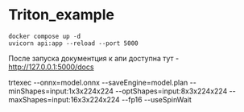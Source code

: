 # Triton_example

```
docker compose up -d
uvicorn api:app --reload --port 5000
```
После запуска документция к апи доступна тут - http://127.0.0.1:5000/docs

trtexec --onnx=model.onnx --saveEngine=model.plan --minShapes=input:1x3x224x224 --optShapes=input:8x3x224x224 --maxShapes=input:16x3x224x224 --fp16 --useSpinWait